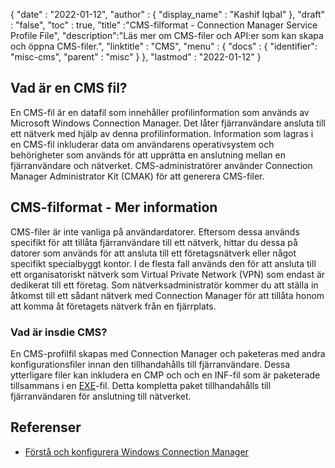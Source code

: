 {
  "date" : "2022-01-12",
  "author" : {
    "display_name" : "Kashif Iqbal"
},
  "draft" : "false",
  "toc" : true,
  "title" :"CMS-filformat - Connection Manager Service Profile File",
  "description":"Läs mer om CMS-filer och API:er som kan skapa och öppna CMS-filer.",
  "linktitle" : "CMS",
  "menu" : {
    "docs" : {
      "identifier": "misc-cms",
      "parent" : "misc"
}
},
  "lastmod" : "2022-01-12"
}

## Vad är en CMS fil?

En CMS-fil är en datafil som innehåller profilinformation som används av Microsoft Windows Connection Manager. Det låter fjärranvändare ansluta till ett nätverk med hjälp av denna profilinformation. Information som lagras i en CMS-fil inkluderar data om användarens operativsystem och behörigheter som används för att upprätta en anslutning mellan en fjärranvändare och nätverket. CMS-administratörer använder Connection Manager Administrator Kit (CMAK) för att generera CMS-filer.

## CMS-filformat - Mer information

CMS-filer är inte vanliga på användardatorer. Eftersom dessa används specifikt för att tillåta fjärranvändare till ett nätverk, hittar du dessa på datorer som används för att ansluta till ett företagsnätverk eller något specifikt specialbyggt kontor. I de flesta fall används den för att ansluta till ett organisatoriskt nätverk som Virtual Private Network (VPN) som endast är dedikerat till ett företag. Som nätverksadministratör kommer du att ställa in åtkomst till ett sådant nätverk med Connection Manager för att tillåta honom att komma åt företagets nätverk från en fjärrplats.

### Vad är insdie CMS?

En CMS-profilfil skapas med Connection Manager och paketeras med andra konfigurationsfiler innan den tillhandahålls till fjärranvändare. Dessa ytterligare filer kan inkludera en CMP och och en INF-fil som är paketerade tillsammans i en [EXE](/sv/executable/exe/)-fil. Detta kompletta paket tillhandahålls till fjärranvändaren för anslutning till nätverket.

## Referenser

* [Förstå och konfigurera Windows Connection Manager](https://learn.microsoft.com/en-us/windows-hardware/drivers/mobilebroadband/understanding-and-configuring-windows-connection-manager)

